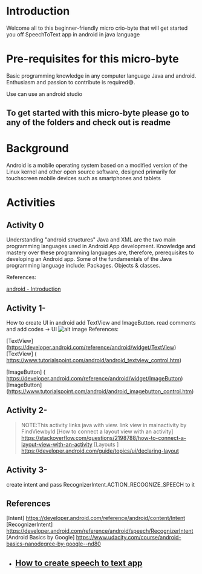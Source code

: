 # Introduction

Welcome all to this beginner-friendly micro crio-byte that will get started you off SpeechToText app in android in java language



# Pre-requisites for this micro-byte

Basic programming knowledge in any computer language Java and android.
Enthusiasm and passion to contribute is required😅.

Use can use an android studio 

## To get started with this micro-byte please go to any of the folders and check out is readme

# Background

Android is a mobile operating system based on a modified version of the Linux kernel and other open source software, designed primarily for touchscreen mobile devices such as smartphones and tablets

# Activities

## Activity 0

Understanding "android structures"
Java and XML are the two main programming languages used in Android App development. Knowledge and mastery over these programming languages are, therefore, prerequisites to developing an Android app. Some of the fundamentals of the Java programming language include: Packages. Objects & classes.


References:

[android  - Introduction](https://www.javatpoint.com/android-tutorial)


## Activity 1-

How to create UI in android  add TextView  and ImageButton. read comments and add codes -> UI
![alt image](https://github.com/Nikhilananddev/Miscellaneous/blob/Nikhilanand/SpeechToText/add/SpeechtToText/Images/LayoutDesign.png)
References:

[TextView] (https://developer.android.com/reference/android/widget/TextView)
 [TextView]        ( https://www.tutorialspoint.com/android/android_textview_control.htm)
 
 [ImageButton]        ( https://developer.android.com/reference/android/widget/ImageButton)
 [ImageButton]        (https://www.tutorialspoint.com/android/android_imagebutton_control.htm)


## Activity 2-

> NOTE:This activity links java with view.
link view  in mainactivity by FindViewbyId
[How to connect a layout view with an activity]  https://stackoverflow.com/questions/2198788/how-to-connect-a-layout-view-with-an-activity
[Layouts ]    https://developer.android.com/guide/topics/ui/declaring-layout



## Activity 3-
 create intent and pass RecognizerIntent.ACTION_RECOGNIZE_SPEECH    to it
 
 
## References


  [Intent] https://developer.android.com/reference/android/content/Intent
[RecognizerIntent] https://developer.android.com/reference/android/speech/RecognizerIntent
  [Android Basics by Google] https://www.udacity.com/course/android-basics-nanodegree-by-google--nd80
- ## [How to create speech to text app](https://medium.com/voice-tech-podcast/android-speech-to-text-tutorial-8f6fa71606ac)
